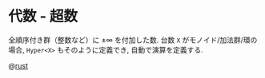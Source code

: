 # 代数 - 超数

全順序付き群（整数など）に $\pm \infty$ を付加した数.
台数 `X` がモノイド/加法群/環の場合, `Hyper<X>` もそのように定義でき, 自動で演算を定義する.

@[rust](procon-rs/src/algebra/hyper.rs)

